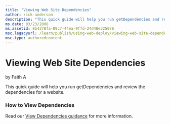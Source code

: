 ```yaml
---
title: "Viewing Web Site Dependencies"
author: rick-anderson
description: "This quick guide will help you run getDependencies and review the dependencies for a website. How to View Dependencies Read our View Dependencies guidance fo..."
ms.date: 03/23/2008
ms.assetid: 8b4378fa-89c7-44ea-9ffd-24d48e325076
msc.legacyurl: /learn/publish/using-web-deploy/viewing-web-site-dependencies
msc.type: authoredcontent
---
```

# Viewing Web Site Dependencies

by Faith A

This quick guide will help you run getDependencies and review the dependencies for a website.

### How to View Dependencies

Read our [View Dependencies guidance](https://technet.microsoft.com/library/dd569091.aspx "Viewing Dependencies") for more information.
